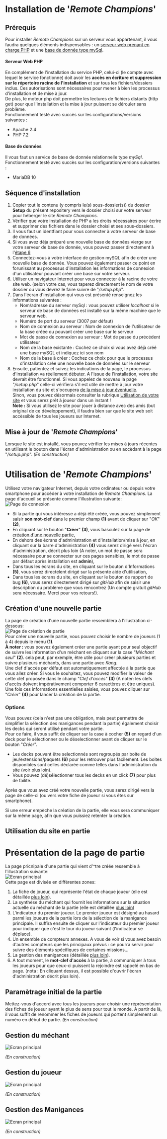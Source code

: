 # Installation de '*Remote Champions*'
## Prérequis
Pour installer *Remote Champions* sur un serveur vous appartenant, il vous faudra quelques éléments indispensables : un [serveur web prenant en charge PHP](https:#serveur-web-php) et une [base de donnée type mySql](https:#base-de-données).
#### Serveur Web PHP
En complément de l'installation du service PHP, celui-ci (le compte avec lequel le service fonctionne) doit avoir les **accès en écriture et suppression sur le répertoire racine de l'installation** et sur tous les fichiers/dossiers inclus. Ces autorisations sont nécessaires pour mener à bien les processus d'installation et de mise à jour.  
De plus, le moteur php doit permettre les lectures de fichiers distants (http get) pour que l'installation et la mise à jour puissent se dérouler sans problème.  
Fonctionnement testé avec succès sur les configurations/versions suivantes :
 - Apache 2.4
 - PHP 7.2
#### Base de données
Il vous faut un service de base de donnée relationnelle type *mySql*.  
Fonctionnement testé avec succès sur les configuration/versions suivantes :
 - MariaDB 10
## Séquence d'installation
1. Copier tout le contenu (y compris le(s) sous-dossier(s)) du dossier **Setup** du présent repositery vers le dossier choisi sur votre serveur pour héberger le site *Remote Champions*.
1. Vérifier que votre installation de PHP a les droits nécessaires pour écrire et supprimer des fichiers dans le dossier choisi et ses sous-dossiers.
1. Il vous faut un identfiant pour vous connecter à votre serveur de base de données.
1. Si vous avez déja préparé une nouvelle base de données vierge sur votre serveur de base de donnée, vous pouvez passer directement à l'[étape 6](https:#setupLaunch)
1. Connectez-vous à votre interface de gestion mySQL afin de créer une nouvelle base de donnée. Vous pouvez également passer ce point en forunissant au processus d'installation les informations de connexion d'un utilisateur pouvant créer une base sur votre serveur.
1. <a name="setupLaunch"></a>Utiliser un navigateur Internet pour vous connecter à la racine de votre site web. (selon votre cas, vous taperez directement le nom de votre dossier ou vous devrez le faire suivre de "*/setup.php*".
1. Dans l'écran d'installation qui vous est présenté renseignez les informations suivantes :
   - Nom/adresse du serveur mySql : vous pouvez utiliser *localhost* si le serveur de base de données est installé sur la même machine que le serveur web.
   - Numéro de port du serveur (3007 par défaut)
   - Nom de connexion au serveur : Nom de connexion de l'utilisateur de la base créée ou pouvant créer une base sur le serveur
   - Mot de passe de connexion au serveur : Mot de passe du précédent utilisateur
   - Nom de la base existante : Cochez ce choix si vous avez déjà créé une base mySQL et indiquez ici son nom
   - Nom de la base à créer : Cochez ce choix pour que le processus d'installation crée une nouvelle base de données sur le serveur
1. Ensuite, patientez et suivez les indications de la page, le processus d'installation va réellement débuter.
A l'issue de l'installation, votre site devrait être fonctionnel. Si vous appelez de nouveau la page "*/setup.php*" celle-ci vérifiera s'il est utile de mettre à jour votre installation du site et s'occupera [de la mise à jour éventuelle](https:#Mise-à-jour-de-remote-champions).  
Sinon, vous pouvez désormais consulter la rubrique [Utilisation de votre site](https:#Utilisation-de-remote-champions) et vous serez prêt à joueur dans un instant !  
**Note :** Si vous utilisez le site pour jouer à distance avec des amis (but original de ce développement), il faudra bien sur que le site web soit accèssible de tous les joueurs sur Internet.
## Mise à jour de '*Remote Champions*'
Lorsque le site est installé, vous pouvez vérifier les mises à jours récentes en utilisant le bouton dans l'écran d'administration ou en accèdant à la page "*/setup.php*".
*(En construction)*
# Utilisation de '*Remote Champions*'
Utilisez votre navigateur Internet, depuis votre ordinateur ou depuis votre smartphone pour accéder à votre installation de *Remote Champions*. La page d'accueil se présente comme l'illustration suivante:  
![Page de connexion](illus1.png "Page de connexion")
- Si la partie qui vous intéresse a déjà été créée, vous pouvez simplement saisir **son mot-clef** dans le premier champ **(1)** avant de cliquer sur "*OK*" **(2)**,
- En cliquant sur le bouton "**Créer**" **(3)**, vous basculez sur la page de [création d'une nouvelle partie](https:#Création-dune-nouvelle-partie),
- En dehors des écrans d'administration et d'installation/mise à jour, en cliquant sur la barre d'administration **(4)** vous serez dirigé vers l'écran d'administration, décrit plus loin (A noter, un mot de passe sera nécessaire pour se connecter sur ces pages sensibles, le mot de passe par défaut après installation est **admin**),
- Dans tous les écrans du site, en cliquant sur le bouton d'Informations **(5)**, vous serez directelent dirigé sur la présente aide d'utilisation,
- Dans tous les écrans du site, en cliquant sur le bouton de rapport de bug **(6)**, vous serez directement dirigé sur *gitHub* afin de saisir une description du problème que vous rencontrez (Un compte gratuit *gitHub* sera nécessaire. Merci pour vos retours!).
## Création d'une nouvelle partie
La page de création d'une nouvelle partie ressemblera à l'illustration ci-dessous:  
![Page de création de partie](illus6.png "Page de création de partie")  
Pour créer une nouvelle partie, vous pouvez choisir le nombre de joueurs (1 à 4) depuis le menu **(1)**.  
**À noter :** vous pouvez également créer une partie ayant pour seul objectif de suivre les information d'un méchant en cliquant sur la case "*Méchant seul*" **(2)**. cela peut, par exemple, être utile pour créer plusieurs parties et suivre plusieurs méchants, dans une partie avec *Kang*.  
Une clef d'accès par défaut est automatiquement affectée à la partie que vous allez créer. Si vous le souhaitez, vous pouvez modifier la valeur de cette clef proposée dans le champ "*Clef d'accès*" **(3)** (A noter: les clefs d'accès doivent impérativement comporter 6 caractères et être uniques).  
Une fois ces informations essentielles saisies, vous pouvez cliquer sur "*Créer*" **(4)** pour lancer la création de la partie.
### Options
Vous pouvez (cela n'est pas une obligation, mais peut permettre de simplifier la sélection des manigances pendant la partie) également choisir les decks qui seront utilisé pendant votre partie.  
Pour ce faire, il vous suffit de cliquer sur la case à cocher **(5)** en regard d'un deck pour le sélectionner ou le déselectionner avant de cliquer sur le bouton "*Créer*".  
 - Les decks pouvant être selectionnés sont regroupés par boite de jeu/extensions/paquets **(6)** pour les retrouver plus facilement. Les boites disponibles sont celles déclarée comme telles dans l'administration du site (voir plus loin).
 - Vous pouvez (dé)sélectionner tous les decks en un click **(7)** pour plus de failité.

Après que vous avez créé votre nouvelle partie, vous serez dirigé vers la page de celle-ci (ou vers votre fiche de joueur si vous êtes sur smartphone).  

Si une erreur empèche la création de la partie, elle vous sera communiquer sur la même page, afin que vous puissiez retenter la création.
## Utilisation du site en partie
# Présentation de la page de partie
La page pricnipale d'une partie qui vient d'^tre créée ressemble à l'illustration suivante:  
![Ecran principal](illus2.png "Ecran principal")  
Cette page est divisée en différentes zones:
 1. La fiche de joueur, qui représente l'état de chaque joueur (elle est détaillée [plus loin](https:#Gestiondujoueur)).
 2. La synthèse du méchant qui fournit les informations sur la situation actuelle du méchant de la partie (elle est détaillée [plus loin](https#Gestionduméchant))
 3. L'indicateur du premier joueur. Le premier joueur est désigné au hasard parmi les joueurs de la partie lors de la sélection de la manigance principale. Il suffira ensuite de cliquer sur l'indicateur du premier joueur pour indiquer que c'est le tour du joueur suivant (l'indicateur se déplace).
 4. Un ensemble de compteurs annexes. A vous de voir si vous avez besoin d'autres compteurs que les principaux prévus : ce pourra servir pour suivre des éléments spécifiques de certaines missions...
 5. La gestion des manigances (détaillée [plus loin](https#GestiondesManigances)).
 6. A tout moment, le **mot-clef d'accès** à la partie, à communiquer à tous les joueurs pour que ceux-ci puissent la rejoindre est rappelé en bas de page. (nota : En cliquant dessus, il est possible d'ouvrir l'écran d'administration décrit plus loin).
## Paramètrage initial de la partie
Mettez-vous d'accord avec tous les joueurs pour choisir une réprésentation des fiches de joueur ayant le plus de sens pour tout le monde. A partir de là, il vous suffit de renommer les fiches de joueurs qui portent simplement un numéro en début de partie.
*(En construction)*
## Gestion du méchant
![Ecran principal](illus3.png "Ecran principal")

*(En construction)*
## Gestion du joueur
![Ecran principal](illus4.png "Ecran principal")

*(En construction)*
## Gestion des Manigances
![Ecran principal](illus5.png "Ecran principal")

*(En construction)*
